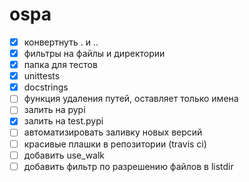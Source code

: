 # ospa

- [x] конвертнуть . и ..
- [x] фильтры на файлы и директории
- [x] папка для тестов
- [x] unittests
- [x] docstrings
- [ ] функция удаления путей, оставляет только имена
- [ ] залить на pypi
- [x] залить на test.pypi
- [ ] автоматизировать заливку новых версий
- [ ] красивые плашки в репозитории (travis ci)
- [ ] добавить use_walk
- [ ] добавить фильтр по разрешению файлов в listdir